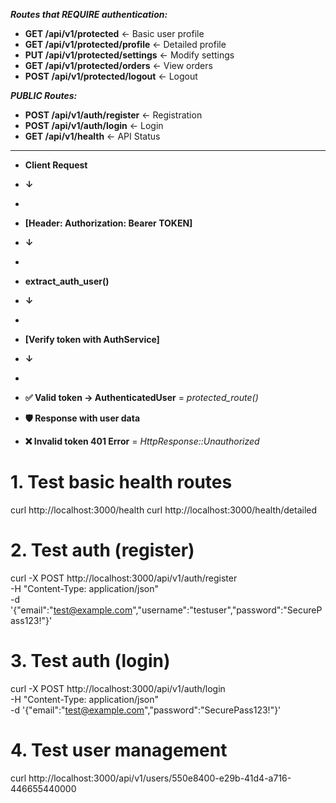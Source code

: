 ***Routes that REQUIRE authentication:***

- **GET /api/v1/protected** ← Basic user profile
- **GET /api/v1/protected/profile** ← Detailed profile
- **PUT /api/v1/protected/settings** ← Modify settings
- **GET /api/v1/protected/orders** ← View orders
- **POST /api/v1/protected/logout** ← Logout

***PUBLIC Routes:***

- **POST /api/v1/auth/register** ← Registration
- **POST /api/v1/auth/login** ← Login
- **GET /api/v1/health** ← API Status

---

- **Client Request**

- **↓**
-
- **[Header: Authorization: Bearer TOKEN]**

- **↓**
-
- **extract_auth_user()**

- **↓**
-
- **[Verify token with AuthService]**

- **↓**
-
- **✅ Valid token → AuthenticatedUser** = *protected_route()*
- **🛡️ Response with user data**


- **❌ Invalid token 401 Error** = *HttpResponse::Unauthorized*

# 1. Test basic health routes

curl http://localhost:3000/health
curl http://localhost:3000/health/detailed

# 2. Test auth (register)

curl -X POST http://localhost:3000/api/v1/auth/register \
-H "Content-Type: application/json" \
-d '{"email":"test@example.com","username":"testuser","password":"SecurePass123!"}'

# 3. Test auth (login)

curl -X POST http://localhost:3000/api/v1/auth/login \
-H "Content-Type: application/json" \
-d '{"email":"test@example.com","password":"SecurePass123!"}'

# 4. Test user management

curl http://localhost:3000/api/v1/users/550e8400-e29b-41d4-a716-446655440000
